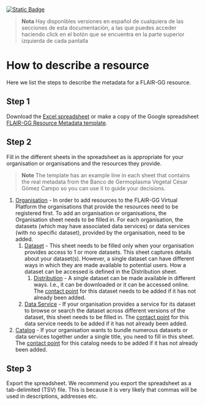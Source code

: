 [![Static Badge](https://img.shields.io/badge/lang-es-yellow?style=plastic)](./Es%20Documentation/README.es.md)


> **Nota** Hay disponibles versiones en español de cualquiera de las secciones de esta documentación, a las que puedes acceder haciendo click en el botón que se encuentra en la parte superior izquierda de cada pantalla

# How to describe a resource
Here we list the steps to describe the metadata for a FLAIR-GG resource.

## Step 1
Download the [Excel spreadsheet](./FLAIR-GG%20Resource%20Metadata%20Template.xlsx) or make a copy of the Google spreadsheet
[FLAIR-GG Resource Metadata template](https://docs.google.com/spreadsheets/d/1hHY6DmIrxGKTJbxrskprdvO-BiaxS8MZ/edit?usp=sharing&ouid=107877758444685576540&rtpof=true&sd=true).

## Step 2
Fill in the different sheets in the spreadsheet as is appropriate for your organisation or organisations and the resources
they provide.
> **Note** The template has an example line in each sheet that contains the real metadata from the Banco de Germoplasma Vegetal César Gómez Campo so you can use it to guide your decisions.


1. [Organisation](./En%20Documentation/Organisation.md) - In order to add resources to the FLAIR-GG Virtual Platform the organisations that provide
the resources need to be registered first. To add an organisation or organisations, the Organisation sheet needs to be 
filled in. For each organisation, the datasets (which may have associated
data services) or data services (with no specific dataset), provided by the organisation, need to be added.   
   1. [Dataset](./En%20Documentation/Dataset.md) - This sheet needs to be filled only when your organisation provides access to 1 or more datasets. 
   This sheet captures details about your dataset(s). However, a single dataset can have different ways in which they 
   are made available to potential users. How a dataset can be accessed is defined in the Distribution sheet.
      1. [Distribution](./En%20Documentation/Distribution.md) - A single dataset can be made available in different ways. I.e., it can be downloaded or
      it can be accessed online.
   The [contact point](./En%20Documentation/ContactPoint.md) for this dataset needs to be added if it has not already been added.
   2. [Data Service](./En%20Documentation/DataService.md) - If your organisation provides a service for its dataset to browse or search the 
   dataset across different versions of the dataset, this sheet needs to be filled in. The [contact point](./En%20Documentation/ContactPoint.md) for
   this data service needs to be added if it has not already been added.
2. [Catalog](./En%20Documentation/Catalog.md) - If your organisation wants to bundle numerous datasets or data services together under a single title, you need to fill in this sheet. The [contact point](./En%20Documentation/ContactPoint.md) for this 
catalog needs to be added if it has not already been added.


## Step 3
Export the spreadsheet. We recommend you export the spreadsheet as a tab-delimited (TSV) file. This is because it is very likely
that commas will be used in descriptions, addresses etc. 




